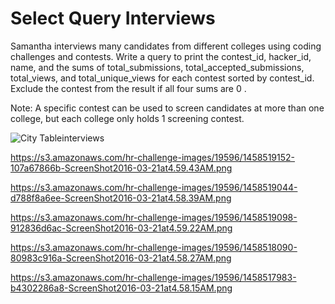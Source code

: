 # Select Query Interviews
Samantha interviews many candidates from different colleges using coding challenges and contests. Write a query to print the contest_id, hacker_id, name, and the sums of total_submissions, total_accepted_submissions, total_views, and total_unique_views for each contest sorted by contest_id. Exclude the contest from the result if all four sums are 0 .

Note: A specific contest can be used to screen candidates at more than one college, but each college only holds 1 screening contest.

![City Tableinterviews](https://s3.amazonaws.com/hr-challenge-images/19596/1458519173-091aba871a-ScreenShot2016-03-21at4.59.55AM.png)

https://s3.amazonaws.com/hr-challenge-images/19596/1458519152-107a67866b-ScreenShot2016-03-21at4.59.43AM.png

https://s3.amazonaws.com/hr-challenge-images/19596/1458519044-d788f8a6ee-ScreenShot2016-03-21at4.58.39AM.png

https://s3.amazonaws.com/hr-challenge-images/19596/1458519098-912836d6ac-ScreenShot2016-03-21at4.59.22AM.png

https://s3.amazonaws.com/hr-challenge-images/19596/1458518090-80983c916a-ScreenShot2016-03-21at4.58.27AM.png

https://s3.amazonaws.com/hr-challenge-images/19596/1458517983-b4302286a8-ScreenShot2016-03-21at4.58.15AM.png

